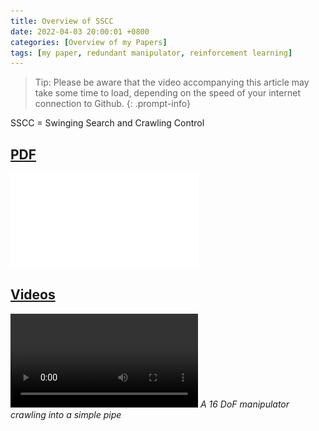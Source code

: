 ```yaml
---
title: Overview of SSCC
date: 2022-04-03 20:00:01 +0800
categories: [Overview of my Papers]
tags: [my paper, redundant manipulator, reinforcement learning]
---
```


> Tip: Please be aware that the video accompanying this article may take some time to load, depending on the speed of your internet connection to Github.
{: .prompt-info}

SSCC = Swinging Search and Crawling Control

## [PDF](/assets/my_paper/SSCC/A%20snake-inspired%20path%20planning%20algorithm%20based%20on%20reinforcement%20learning%20and%20self-motion%20for%20hyper-redundant%20manipulators.pdf)
![](/assets/my_paper/SSCC/A%20snake-inspired%20path%20planning%20algorithm%20based%20on%20reinforcement%20learning%20and%20self-motion%20for%20hyper-redundant%20manipulators.pdf)

## [Videos](/assets/my_paper/RHex_T3/)
![](/assets/my_paper/SSCC/simple_16_2_speedup.mp4)
_A 16 DoF manipulator crawling into a simple pipe_
